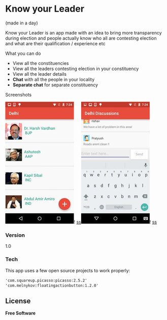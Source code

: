 # Know your Leader
(made in a day)

Know your Leader is an app made with an idea to bring more transparency during election and people actually know who all are contesting election and what are their qualification / experience etc

What you can do 
- View all the constituencies
- View all the leaders contesting election in your constituency
- View all the leader details
- **Chat** with all the people in your locality
- **Separate chat** for separate constituency

Screenshots

![ss](https://raw.githubusercontent.com/pratyushcrd/my_leader_android/master/screenshots/1.jpg)!  [ss](https://raw.githubusercontent.com/pratyushcrd/my_leader_android/master/screenshots/2.jpg)![ss](https://raw.githubusercontent.com/pratyushcrd/my_leader_android/master/screenshots/3.jpg)!  [ss](https://raw.githubusercontent.com/pratyushcrd/my_leader_android/master/screenshots/4.jpg)

### Version
1.0

### Tech

This app uses a few open source projects to work properly:

    'com.squareup.picasso:picasso:2.5.2'
    'com.melnykov:floatingactionbutton:1.2.0'




License
----


**Free Software**


